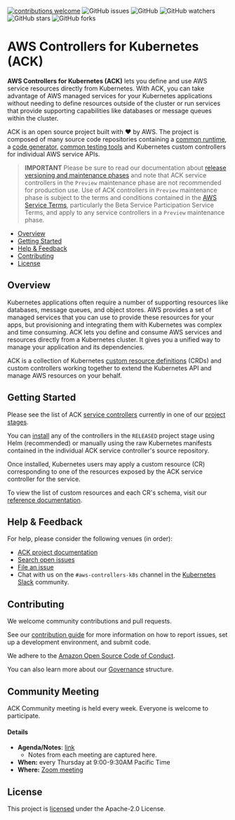 [![contributions welcome](https://img.shields.io/badge/contributions-welcome-brightgreen.svg?style=flat)](https://github.com/aws-controllers-k8s/community/issues)
![GitHub issues](https://img.shields.io/github/issues-raw/aws-controllers-k8s/community?style=flat)
![GitHub](https://img.shields.io/github/license/aws-controllers-k8s/community?style=flat)
![GitHub watchers](https://img.shields.io/github/watchers/aws-controllers-k8s/community?style=social)
![GitHub stars](https://img.shields.io/github/stars/aws-controllers-k8s/community?style=social)
![GitHub forks](https://img.shields.io/github/forks/aws-controllers-k8s/community?style=social)

# AWS Controllers for Kubernetes (ACK)

**AWS Controllers for Kubernetes (ACK)** lets you define and use AWS service
resources directly from Kubernetes. With ACK, you can take advantage of AWS
managed services for your Kubernetes applications without needing to define
resources outside of the cluster or run services that provide supporting
capabilities like databases or message queues within the cluster.

ACK is an open source project built with ❤️  by AWS. The project is composed of
many source code repositories containing a [common runtime][runtime-repo], a
[code generator][codegen-repo], [common testing tools][test-infra-repo] and
Kubernetes custom controllers for individual AWS service APIs.

[runtime-repo]: https://github.com/aws-controllers-k8s/runtime
[codegen-repo]: https://github.com/aws-controllers-k8s/code-generator
[test-infra-repo]: https://github.com/aws-controllers-k8s/test-infra

> **IMPORTANT** Please be sure to read our documentation about
> [release versioning and maintenance phases][releases] and note that ACK
> service controllers in the `Preview` maintenance phase are not recommended
> for production use. Use of ACK controllers in `Preview` maintenance phase is
> subject to the terms and conditions contained in the
> [AWS Service Terms][aws-service-terms], particularly the Beta Service
> Participation Service Terms, and apply to any service controllers in a
> `Preview` maintenance phase.

[releases]: https://aws-controllers-k8s.github.io/community/docs/community/releases/
[aws-service-terms]: https://aws.amazon.com/service-terms

* [Overview](#overview)
* [Getting Started](#getting-started)
* [Help & Feedback](#help--feedback)
* [Contributing](#contributing)
* [License](#license)

## Overview

Kubernetes applications often require a number of supporting resources like
databases, message queues, and object stores. AWS provides a set of managed
services that you can use to provide these resources for your apps, but
provisioning and integrating them with Kubernetes was complex and time
consuming. ACK lets you define and consume AWS services and resources directly
from a Kubernetes cluster. It gives you a unified way to manage your
application and its dependencies.

ACK is a collection of Kubernetes [custom resource definitions][crd] (CRDs) and
custom controllers working together to extend the Kubernetes API and manage AWS
resources on your behalf.

[crd]: https://kubernetes.io/docs/concepts/extend-kubernetes/api-extension/custom-resources/

## Getting Started

Please see the list of ACK [service controllers][services] currently in one of
our [project stages][proj-stages].

[proj-stages]: https://aws-controllers-k8s.github.io/community/docs/community/releases/#project-stages

You can [install][install] any of the controllers in the `RELEASED` project stage using
Helm (recommended) or manually using the raw Kubernetes manifests contained in
the individual ACK service controller's source repository.

[services]: https://aws-controllers-k8s.github.io/community/docs/community/services/
[install]: https://aws-controllers-k8s.github.io/community/docs/user-docs/install/

Once installed, Kubernetes users may apply a custom resource (CR) corresponding
to one of the resources exposed by the ACK service controller for the service.

To view the list of custom resources and each CR's schema, visit our
[reference documentation][ref-docs].

[ref-docs]: https://aws-controllers-k8s.github.io/community/reference/

## Help & Feedback

For help, please consider the following venues (in order):

* [ACK project documentation](https://aws-controllers-k8s.github.io/community/)
* [Search open issues](https://github.com/aws-controllers-k8s/community/issues)
* [File an issue](https://github.com/aws-controllers-k8s/community/issues/new/choose)
* Chat with us on the `#aws-controllers-k8s` channel in the [Kubernetes Slack](https://kubernetes.slack.com/) community.

## Contributing

We welcome community contributions and pull requests.

See our [contribution guide](/CONTRIBUTING.md) for more information on how to
report issues, set up a development environment, and submit code.

We adhere to the [Amazon Open Source Code of Conduct][coc].

You can also learn more about our [Governance](/GOVERNANCE.md) structure.

[coc]: https://aws.github.io/code-of-conduct

## Community Meeting

ACK Community meeting is held every week.
Everyone is welcome to participate.

#### Details 
* **Agenda/Notes**: [link][meeting-notes]
  * Notes from each meeting are captured here.
* **When:** every Thursday at 9:00-9:30AM Pacific Time
* **Where:** [Zoom meeting][zoom-meeting-link]

[zoom-meeting-link]: https://zoom.us/j/95069096871?pwd=OXc3eWk1NVluUlozcVg3b1VtdGl5Zz09
[meeting-notes]: https://docs.google.com/document/d/1G9Nl-vBXuOBRoOt-9N-fQMpY05V8fCP8vPg94iTZ9gA

## License

This project is [licensed](/LICENSE) under the Apache-2.0 License.
